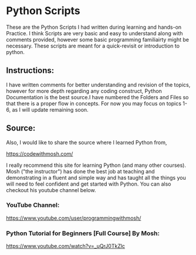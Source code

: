 # Python Scripts
These are the Python Scripts I had written during learning and hands-on Practice. I think Scripts are very basic and easy to understand along with comments provided, however some basic programming familiairty might be necessary. These scripts are meant for a quick-revisit or introduction to python.

## Instructions:
I have written comments for better understanding and revision of the topics, however for more depth regarding any coding construct,
Python Documentation is the best source.I have numbered the Folders and Files so that there is a proper flow in concepts. For now you may focus on topics 1-6, as I will update remaining soon.

## Source:
Also, I would like to share the source where I learned Python from,

https://codewithmosh.com/

I really recommend this site for learning Python (and many other courses). 
Mosh ("the instructor") has done the best job at teaching and demonstrating in a fluent and simple way and has taught all the things you will need to feel confident and get started with Python. You can also checkout his youtube channel below.
### YouTube Channel:
https://www.youtube.com/user/programmingwithmosh/
### Python Tutorial for Beginners [Full Course] By Mosh:
https://www.youtube.com/watch?v=_uQrJ0TkZlc

